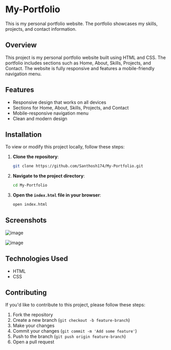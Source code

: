 # My-Portfolio

This is my personal portfolio website. The portfolio showcases my skills, projects, and contact information.

## Overview

This project is my personal portfolio website built using HTML and CSS. The portfolio includes sections such as Home, About, Skills, Projects, and Contact. The website is fully responsive and features a mobile-friendly navigation menu.

## Features

- Responsive design that works on all devices
- Sections for Home, About, Skills, Projects, and Contact
- Mobile-responsive navigation menu
- Clean and modern design

## Installation

To view or modify this project locally, follow these steps:

1. **Clone the repository**:
    ```bash
    git clone https://github.com/Santhosh174/My-Portfolio.git
    ```

2. **Navigate to the project directory**:
    ```bash
    cd My-Portfolio
    ```

3. **Open the `index.html` file in your browser**:
    ```bash
    open index.html
    ```

## Screenshots

![image](https://github.com/Santhosh174/CODSOFT-Portfolio/assets/115930011/e0034ecf-7a75-45d2-b20b-9c427d256b64)

![image](https://github.com/Santhosh174/CODSOFT-Portfolio/assets/115930011/ea550a12-82fb-4ba1-826e-47ee08ce02d0)


## Technologies Used

- HTML
- CSS

## Contributing

If you'd like to contribute to this project, please follow these steps:

1. Fork the repository
2. Create a new branch (`git checkout -b feature-branch`)
3. Make your changes
4. Commit your changes (`git commit -m 'Add some feature'`)
5. Push to the branch (`git push origin feature-branch`)
6. Open a pull request

